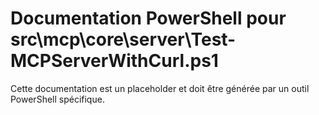 # Documentation PowerShell pour src\mcp\core\server\Test-MCPServerWithCurl.ps1

Cette documentation est un placeholder et doit être générée par un outil PowerShell spécifique.
